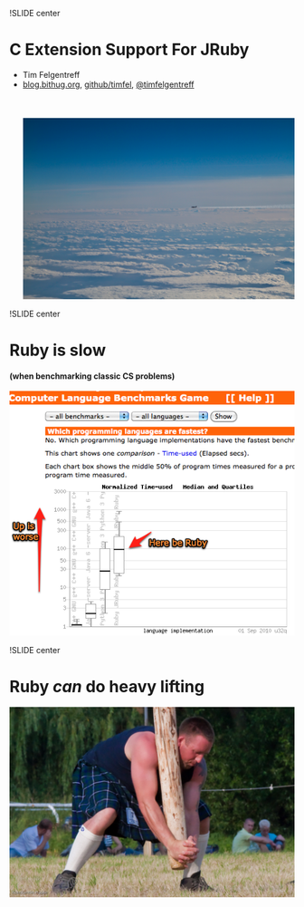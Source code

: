 !SLIDE center
# C Extension Support For JRuby
* Tim Felgentreff
* [blog.bithug.org](http://blog.bithug.org/), [github/timfel](http://github.com/timfel), [@timfelgentreff](http://twitter.com/timfelgentreff)<br/><br/><br/><br/>
![clouds](clouds.png)

!SLIDE center
# Ruby is slow
#### (when benchmarking classic CS problems)
![language_bench](language_bench.png)

!SLIDE center
# Ruby _can_ do heavy lifting
![heavy-lifting](heavy-lifting.png)
